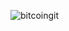 ![bitcoingit](https://user-images.githubusercontent.com/50179354/148626642-c35e3460-336e-4372-b636-5a455d3fedc4.png)
